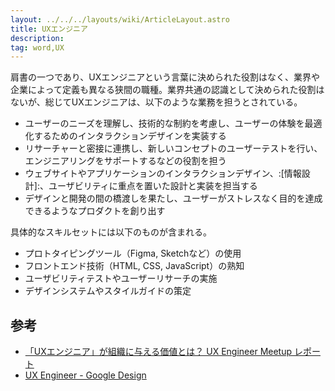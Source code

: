 ```yaml
---
layout: ../../../layouts/wiki/ArticleLayout.astro
title: UXエンジニア
description:
tag: word,UX
---
```


肩書の一つであり、UXエンジニアという言葉に決められた役割はなく、業界や企業によって定義も異なる狭間の職種。業界共通の認識として決められた役割はないが、総じてUXエンジニアは、以下のような業務を担うとされている。

- ユーザーのニーズを理解し、技術的な制約を考慮し、ユーザーの体験を最適化するためのインタラクションデザインを実装する
- リサーチャーと密接に連携し、新しいコンセプトのユーザーテストを行い、エンジニアリングをサポートするなどの役割を担う
- ウェブサイトやアプリケーションのインタラクションデザイン、:[情報設計]:、ユーザビリティに重点を置いた設計と実装を担当する
- デザインと開発の間の橋渡しを果たし、ユーザーがストレスなく目的を達成できるようなプロダクトを創り出す

具体的なスキルセットには以下のものが含まれる。

- プロトタイピングツール（Figma, Sketchなど）の使用
- フロントエンド技術（HTML, CSS, JavaScript）の熟知
- ユーザビリティテストやユーザーリサーチの実施
- デザインシステムやスタイルガイドの策定


## 参考

- [「UXエンジニア」が組織に与える価値とは？ UX Engineer Meetup レポート](https://goodpatch.com/blog/ux-engineer-meetup)
- [UX Engineer - Google Design](https://design.google/jobs/ux-engineer/)